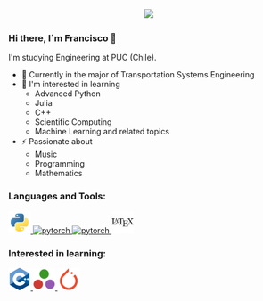 <div id="header" align="center">
  <img src="https://media.giphy.com/media/mTPjPA6SSXgTsnZ1Dh/giphy.gif" width="300"/>
</div>

### Hi there, I´m Francisco 👋

I'm studying Engineering at PUC (Chile).

- 🔭 Currently in the major of Transportation Systems Engineering
- 🌱 I'm interested in learning
  - Advanced Python
  - Julia
  - C++
  - Scientific Computing
  - Machine Learning and related topics
- ⚡ Passionate about
  - Music
  - Programming
  - Mathematics

<h3 align="left">Languages and Tools:</h3>
<p align="left"> <a href="https://www.python.org" target="_blank" rel="noreferrer"> <img src="https://raw.githubusercontent.com/devicons/devicon/master/icons/python/python-original.svg" alt="python" width="40" height="40"/> </a> 
<a href="https://seaborn.pydata.org/index.html" target="_blank" rel="noreferrer"> <img src="https://seaborn.pydata.org/_images/logo-mark-lightbg.svg" alt="pytorch" width="40" height="40"/> </a>  
<a href="https://pandas.pydata.org/" target="_blank" rel="noreferrer"> <img src="https://pandas.pydata.org/static/img/pandas_secondary.svg" alt="pytorch" width="40" height="40"/> </a> 
<a target="_blank" rel="noreferrer"> <img src="https://github.com/devicons/devicon/blob/master/icons/latex/latex-original.svg" alt="pytorch" width="40" height="40"/> </a> 
</p>


<h3 align="left">Interested in learning:</h3>
<p align="left"> <a href="https://www.w3schools.com/cpp/" target="_blank" rel="noreferrer"> <img src="https://raw.githubusercontent.com/devicons/devicon/master/icons/cplusplus/cplusplus-original.svg" alt="cplusplus" width="40" height="40"/> </a>
<a href="https://julialang.org/" target="_blank" rel="noreferrer"> <img src="https://github.com/devicons/devicon/blob/master/icons/julia/julia-original.svg" alt="python" width="40" height="40"/> </a> 
<a href="https://pytorch.org/" target="_blank" rel="noreferrer"> <img src="https://github.com/devicons/devicon/blob/master/icons/pytorch/pytorch-original.svg" alt="pytorch" width="40" height="40"/> </a> </p>
